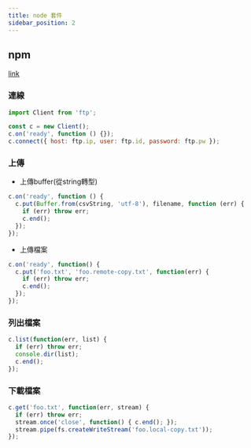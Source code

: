 ```yaml
---
title: node 套件
sidebar_position: 2
---
```


## npm

[link](https://www.npmjs.com/package/ftp)

### 連線

```js
import Client from 'ftp';

const c = new Client();
c.on('ready', function () {});
c.connect({ host: ftp.ip, user: ftp.id, password: ftp.pw });
```

### 上傳

- 上傳buffer(從string轉型)

```ts
c.on('ready', function () {
  c.put(Buffer.from(csvString, 'utf-8'), filename, function (err) {
    if (err) throw err;
    c.end();
  });
});
```

- 上傳檔案

```ts
c.on('ready', function() {
  c.put('foo.txt', 'foo.remote-copy.txt', function(err) {
    if (err) throw err;
    c.end();
  });
});
```

### 列出檔案

```ts
c.list(function(err, list) {
  if (err) throw err;
  console.dir(list);
  c.end();
});
```

### 下載檔案


```ts
c.get('foo.txt', function(err, stream) {
  if (err) throw err;
  stream.once('close', function() { c.end(); });
  stream.pipe(fs.createWriteStream('foo.local-copy.txt'));
});
```


